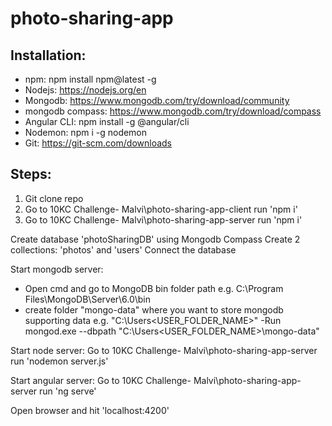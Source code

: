 # photo-sharing-app

## Installation:
- npm: npm install npm@latest -g
- Nodejs: https://nodejs.org/en
- Mongodb: https://www.mongodb.com/try/download/community
- mongodb compass: https://www.mongodb.com/try/download/compass
- Angular CLI: npm install -g @angular/cli
- Nodemon: npm i -g nodemon
- Git: https://git-scm.com/downloads


## Steps:
1. Git clone repo
2. Go to 10KC Challenge- Malvi\photo-sharing-app-client run 'npm i'
3. Go to 10KC Challenge- Malvi\photo-sharing-app-server run 'npm i'

Create database 'photoSharingDB' using Mongodb Compass
Create 2 collections: 'photos' and 'users'
Connect the database

Start mongodb server:
- Open cmd and go to MongoDB bin folder path e.g. C:\Program Files\MongoDB\Server\6.0\bin
- create folder "mongo-data" where you want to store mongodb supporting data e.g. "C:\Users\<USER_FOLDER_NAME>\"
-Run mongod.exe --dbpath "C:\Users\<USER_FOLDER_NAME>\mongo-data"

Start node server:
Go to 10KC Challenge- Malvi\photo-sharing-app-server run 'nodemon server.js'

Start angular server:
Go to 10KC Challenge- Malvi\photo-sharing-app-server run 'ng serve'

Open browser and hit 'localhost:4200'
